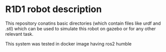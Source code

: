 # R1D1 robot description

This repository conatins basic directories (which contain files like urdf and .stl) which can be used to simulate this robot on gazebo or for any other relevant task.

This system was tested in docker image having ros2 humble